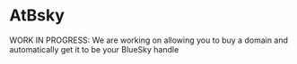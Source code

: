 # AtBsky

WORK IN PROGRESS: We are working on allowing you to buy a domain and automatically
get it to be your BlueSky handle
